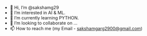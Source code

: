 - 👋 Hi, I’m @sakshamg29
- 👀 I’m interested in AI & ML.
- 🌱 I’m currently learning PYTHON.
- 💞️ I’m looking to collaborate on ...
- 📫 How to reach me (my Email - sakshamgarg2900@gmail.com)

<!---
sakshamg29/sakshamg29 is a ✨ special ✨ repository because its `README.md` (this file) appears on your GitHub profile.
You can click the Preview link to take a look at your changes.
--->
